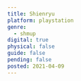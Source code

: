 ```yaml
---
title: Shienryu
platform: playstation
genre:
  - shmup
digital: true
physical: false
guide: false
pending: false
posted: 2021-04-09
---
```

